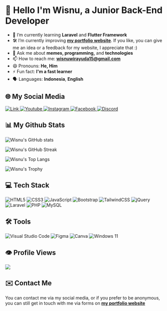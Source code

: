 # 👋 Hello I'm Wisnu, a Junior Back-End Developer

-   🌱 I’m currently learning **Laravel** and **Flutter Framework**
-   🛠️ I’m currently improving [**my portfolio website**](https://wisnuwirayuda.vercel.app/). If you like, you can give me an idea or a feedback for my website, I appreciate that :)
-   💬 Ask me about **memes, programming,** and **technologies**
-   📫 How to reach me: **wisnuwirayuda15@gmail.com**
-   😄 Pronouns: **He, Him**
-   ⚡ Fun fact: **I'm a fast learner**
-   🗣️ Languages: **Indonesia**, **English**

## 🌐 My Social Media

<a href="https://www.linkedin.com/in/wisnuwirayuda/">
    <img src="https://img.shields.io/badge/linkedin-%230077B5.svg?style=for-the-badge&logo=linkedin&logoColor=white" alt="Link">
</a>
<a href="https://www.youtube.com/@WisnuWirayuda">
    <img src="https://img.shields.io/badge/YouTube-%23FF0000.svg?style=for-the-badge&logo=YouTube&logoColor=white" alt="Youtube">
</a>
<a href="https://www.instagram.com/puutuuu_">
    <img src="https://img.shields.io/badge/Instagram-%23E4405F.svg?style=for-the-badge&logo=Instagram&logoColor=white" alt="Instagram">
</a>
<a href="https://www.facebook.com/wisnuwirayuda15/">
    <img src="https://img.shields.io/badge/Facebook-%231877F2.svg?style=for-the-badge&logo=Facebook&logoColor=white" alt="Facebook">
</a>
<a href="https://discords.com/bio/p/wisnuwirayuda">
    <img src="https://img.shields.io/badge/Discord-%235865F2.svg?style=for-the-badge&logo=discord&logoColor=white" alt="Discord">
</a>

## 📊 My Github Stats

![Wisnu's GitHub stats](https://github-readme-stats.vercel.app/api?username=wisnuwirayuda15&show_icons=true&theme=radical)

![Wisnu's GitHub Streak](https://streak-stats.demolab.com/?user=wisnuwirayuda15&theme=radical)

![Wisnu's Top Langs](https://github-readme-stats.vercel.app/api/top-langs/?username=wisnuwirayuda15&theme=radical&layout=compact)

![Wisnu's Trophy](https://github-profile-trophy.vercel.app/?username=wisnuwirayuda15&theme=radical)

## 💻 Tech Stack

![HTML5](https://img.shields.io/badge/html5-%23E34F26.svg?style=for-the-badge&logo=html5&logoColor=white)
![CSS3](https://img.shields.io/badge/css3-%231572B6.svg?style=for-the-badge&logo=css3&logoColor=white)
![JavaScript](https://img.shields.io/badge/javascript-%23323330.svg?style=for-the-badge&logo=javascript&logoColor=%23F7DF1E)
![Bootstrap](https://img.shields.io/badge/bootstrap-%23563D7C.svg?style=for-the-badge&logo=bootstrap&logoColor=white)
![TailwindCSS](https://img.shields.io/badge/tailwindcss-%2338B2AC.svg?style=for-the-badge&logo=tailwind-css&logoColor=white)
![jQuery](https://img.shields.io/badge/jquery-%230769AD.svg?style=for-the-badge&logo=jquery&logoColor=white)
![Laravel](https://img.shields.io/badge/laravel-%23FF2D20.svg?style=for-the-badge&logo=laravel&logoColor=white)
![PHP](https://img.shields.io/badge/php-%23777BB4.svg?style=for-the-badge&logo=php&logoColor=white)
![MySQL](https://img.shields.io/badge/mysql-%2300f.svg?style=for-the-badge&logo=mysql&logoColor=white)

## 🛠️ Tools

![Visual Studio Code](https://img.shields.io/badge/Visual%20Studio%20Code-0078d7.svg?style=for-the-badge&logo=visual-studio-code&logoColor=white)
![Figma](https://img.shields.io/badge/figma-%23F24E1E.svg?style=for-the-badge&logo=figma&logoColor=white)
![Canva](https://img.shields.io/badge/Canva-%2300C4CC.svg?style=for-the-badge&logo=Canva&logoColor=white)
![Windows 11](https://img.shields.io/badge/Windows%2011-%230079d5.svg?style=for-the-badge&logo=Windows%2011&logoColor=white)

## 👁️ Profile Views
<a href="#">
  <img src="https://visitcount.itsvg.in/api?id=wisnuwirayuda15&label=Profile%20Views&color=12&icon=5&pretty=false" />
</a>

## ✉️ Contact Me
You can contact me via my social media, or if you prefer to be anonymous, you can still get in touch with me via forms on [**my portfolio website**](https://wisnuwirayuda.vercel.app/#contacts)